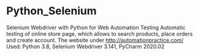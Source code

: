 # Python_Selenium
Selenium Webdriver with Python for Web Automation Testing
Automatic testing of online store page, which allows to search products, place orders and create account.
The website under http://automationpractice.com/
Used: Python 3.8, Selenium Webdriver 3.141, PyCharm 2020.02
